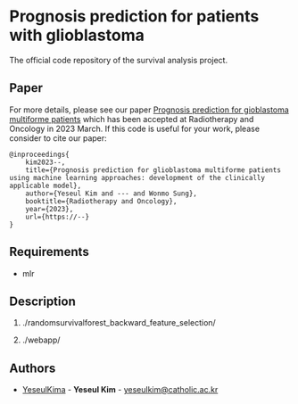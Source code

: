 # Prognosis prediction for patients with glioblastoma

The official code repository of the survival analysis project.

## Paper
For more details, please see our paper [Prognosis prediction for gioblastoma multiforme patients](https://www.naver.com) which has been accepted at Radiotherapy and Oncology in 2023 March. 
If this code is useful for your work, please consider to cite our paper:
```
@inproceedings{
    kim2023--,
    title={Prognosis prediction for glioblastoma multiforme patients using machine learning approaches: development of the clinically applicable model},
    author={Yeseul Kim and --- and Wonmo Sung},
    booktitle={Radiotherapy and Oncology},
    year={2023},
    url={https://--}
}
```


## Requirements

- mlr

## Description

1) ./randomsurvivalforest_backward_feature_selection/

2) ./webapp/


## Authors
  - [YeseulKima](https://github.com/YeseulKima) - **Yeseul Kim** - <yeseulkim@catholic.ac.kr>
